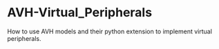 # AVH-Virtual_Peripherals
How to use AVH models and their python extension to implement virtual peripherals.
